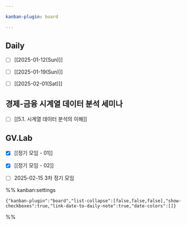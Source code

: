 ```yaml
---

kanban-plugin: board

---
```


## Daily

- [ ] [[2025-01-12(Sun)]]
- [ ] [[2025-01-19(Sun)]]
- [ ] [[2025-02-01(Sat)]]


## 경제-금융 시계열 데이터 분석 세미나

- [ ] [[5.1. 시계열 데이터 분석의 이해]]


## GV.Lab

- [x] [[정기 모임 - 01]]
- [x] [[정기 모임 - 02]]
- [ ] 2025-02-15 3차 정기 모임




%% kanban:settings
```
{"kanban-plugin":"board","list-collapse":[false,false,false],"show-checkboxes":true,"link-date-to-daily-note":true,"date-colors":[]}
```
%%